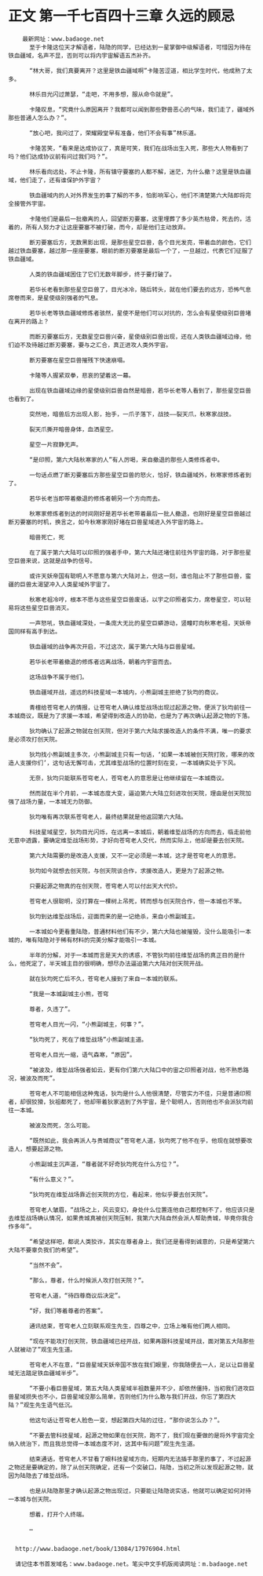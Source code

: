 # 正文 第一千七百四十三章 久远的顾忌
        最新网址：www.badaoge.net
          至于卡隆这位天才解语者，陆隐的同学，已经达到一星掌御中级解语者，可惜因为待在铁血疆域，名声不显，否则可以将内宇宙解语五杰补齐。
      
          “林大哥，我们真要离开？这里是铁血疆域啊”卡隆苦涩道，相比学生时代，他成熟了太多。
      
          林乐目光闪过萧瑟，“走吧，不用多想，服从命令就是”。
      
          卡隆叹息，“究竟什么原因离开？我都可以闻到那些野兽恶心的气味，我们走了，疆域外那些普通人怎么办？”。
      
          “放心吧，我问过了，荣耀殿堂早有准备，他们不会有事”林乐道。
      
          卡隆苦笑，“看来是达成协议了，真是可笑，我们在战场出生入死，那些大人物看到了吗？他们达成协议前有问过我们吗？”。
      
          林乐看向远处，不止卡隆，所有镇守要塞的人都不解，迷茫，为什么撤？这里是铁血疆域，他们走了，还有谁保护外宇宙？
      
          铁血疆域内的人对外界发生的事了解的不多，怕影响军心，他们不清楚第六大陆即将完全接管外宇宙。
      
          卡隆他们是最后一批撤离的人，回望断刃要塞，这里埋葬了多少英杰枯骨，死去的，活着的，所有人努力才让这座要塞不被打破，而今，却是他们主动放弃。
      
          断刃要塞后方，无数黑影出现，是那些星空巨兽，各个目光发亮，带着血的颜色，它们越过铁血要塞，越过那一座座要塞，眼前的断刃要塞是最后一个了，一旦越过，代表它们征服了铁血疆域。
      
          人类的铁血疆域困住了它们无数年脚步，终于要打破了。
      
          若华长老看到那些星空巨兽了，目光冰冷，随后转头，就在他们要去的远方，恐怖气息席卷而来，是星使级别强者的气息。
      
          若华长老等铁血疆域修炼者骇然，星使不是他们可以对抗的，怎么会有星使级别巨兽堵在离开的路上？
      
          而断刃要塞后方，无数星空巨兽兴奋，星使级别巨兽出现，还在人类铁血疆域边缘，他们迫不及待越过断刃要塞，要与之汇合，真正进攻人类外宇宙。
      
          断刃要塞在星空巨兽摧残下快速崩塌。
      
          卡隆等人握紧双拳，悲哀的望着这一幕。
      
          出现在铁血疆域边缘的星使级别巨兽自然是暗兽，若华长老等人看到了，那些星空巨兽也看到了。
      
          突然地，暗兽后方出现人影，抬手，一爪子落下，战技——裂天爪，秋寒家战技。
      
          裂天爪撕开暗兽身体，血洒星空。
      
          星空一片寂静无声。
      
          “是印照，第六大陆秋寒家的人”有人厉喝，来自撤退的那些人类修炼者中。
      
          一句话点燃了断刃要塞后方那些星空巨兽的怒火，恰好，铁血疆域外，秋寒家修炼者到了。
      
          若华长老当即带着撤退的修炼者朝另一个方向而去。
      
          秋寒家修炼者到达的时间刚好是若华长老带着最后一批人撤退，也刚好是星空巨兽越过断刃要塞的时机，换言之，如今秋寒家刚好堵在巨兽星域进入外宇宙的路上。
      
          暗兽死亡，死
      
          在了属于第六大陆可以印照的强者手中，第六大陆还堵住前往外宇宙的路，对于那些星空巨兽来说，这就是战争的信号。
      
          或许天妖帝国有聪明人不愿意与第六大陆对上，但这一刻，谁也阻止不了那些巨兽，蛮疆的巨兽太渴望冲入人类星域外宇宙了。
      
          秋寒老祖冷哼，根本不愿与这些星空巨兽废话，以宇之印照者实力，席卷星空，可以轻易将这些星空巨兽消灭。
      
          一声怒吼，铁血疆域深处，一条庞大无比的星空巨蟒游动，竖瞳盯向秋寒老祖，天妖帝国同样有高手到达。
      
          铁血疆域的战争再次开启，不过这次，属于第六大陆与巨兽星域。
      
          若华长老带着撤退的修炼者远离战场，朝着内宇宙而去。
      
          这场战争不属于他们。
      
          铁血疆域开战，遥远的科技星域一本城内，小熊副城主拒绝了狄均的商议。
      
          青檀给苍穹老人的情报，让苍穹老人确认维埑战场出现过起源之物，便派了狄均前往一本城商议，既是为了求援一本城，希望得到改造人的协助，也是为了再次确认起源之物的下落。
      
          狄均确认了起源之物就在创天院，但对于第六大陆求援改造人的条件不满，唯一的要求是必须攻打创天院。
      
          狄均找小熊副城主多次，小熊副城主只有一句话，‘如果一本城被创天院打败，哪来的改造人支援你们’，这句话无懈可击，尤其维埑战场的位置时刻在变，一本城确实处于下风。
      
          无奈，狄均只能联系苍穹老人，苍穹老人的意思是让他继续留在一本城商议。
      
          然而就在半个月前，一本城态度大变，逼迫第六大陆立刻进攻创天院，理由是创天院加强了战场力量，一本城无力防御。
      
          狄均唯有再次联系苍穹老人，最终结果就是他返回第六大陆。
      
          科技星域星空，狄均目光闪烁，在远离一本城后，朝着维埑战场的方向而去，临走前他无意中透露，要确定维埑战场形势，才好向苍穹老人交代，然而实际上，他却是要去创天院。
      
          第六大陆需要的是改造人支援，又不一定必须是一本城，这才是苍穹老人的意思。
      
          狄均如今就想去创天院，与创天院谈合作，求援改造人，更是为了起源之物。
      
          只要起源之物真的在创天院，苍穹老人可以付出天大代价。
      
          苍穹老人很聪明，没打算在一棵树上吊死，转而想与创天院合作，但一本城也不笨。
      
          狄均到达维埑战场后，迎面而来的是一记绝杀，来自小熊副城主。
      
          一本城如今更看重陆隐，普通材料他们有不少，第六大陆也被摧毁，没什么能吸引一本城的，唯有陆隐对于稀有材料的完美分解才能吸引一本城。
      
          半年的分解，对于一本城而言是天大的诱惑，不管狄均前往维埑战场的真正目的是什么，他死定了，半天城主目的很明确，想尽办法逼迫第六大陆对创天院开战。
      
          就在狄均死亡后不久，苍穹老人接到了来自一本城的联系。
      
          “我是一本城副城主小熊，苍穹
      
          尊者，久违了”。
      
          苍穹老人目光一闪，“小熊副城主，何事？”。
      
          “狄均死了，死在了维埑战场”小熊副城主道。
      
          苍穹老人目光一缩，语气森寒，“原因”。
      
          “被波及，维埑战场强者如云，更有你们第六大陆口中的宙之印照者对战，他不熟悉路况，被波及而死”。
      
          苍穹老人不可能相信这种鬼话，狄均是什么人他很清楚，尽管实力不佳，只是普通印照者，却很狡猾，狄祖都死了，他却带着狄家逃到了外宇宙，是个聪明人，否则他也不会派狄均前往一本城。
      
          被波及而死，怎么可能。
      
          “既然如此，我会再派人与贵城商议”苍穹老人道，狄均死了他不在乎，他现在就想要改造人，想要起源之物。
      
          小熊副城主沉声道，“尊者就不好奇狄均死在什么方位？”。
      
          “有什么意义？”。
      
          “狄均死在维埑战场靠近创天院的方位，看起来，他似乎要去创天院”。
      
          苍穹老人皱眉，“战场之上，风云变幻，身处什么位置连他自己都控制不了，他应该只是去维埑战场确认情况，如果贵城真被创天院压制，我第六大陆自然会派人帮助贵城，毕竟你我合作多年”。
      
          “希望这样吧，都说人类狡诈，其实在尊者身上，我们还是看得到诚意的，只是希望第六大陆不要辜负我们的希望”。
      
          “当然不会”。
      
          “那么，尊者，什么时候派人攻打创天院？”。
      
          苍穹老人道，“待四尊商议后决定”。
      
          “好，我们等着尊者的答案”。
      
          通讯结束，苍穹老人立刻联系观生先生，四尊之中，立场上唯有他们两人相同。
      
          “现在不能攻打创天院，铁血疆域已经开战，如果再跟科技星域开战，面对第五大陆那些人就被动了”观生先生道。
      
          苍穹老人不在意，“巨兽星域天妖帝国不放在我们眼里，你我随便去一人，足以让巨兽星域无法踏足铁血疆域半步”。
      
          “不要小看巨兽星域，第五大陆人类星域半祖数量并不少，却依然僵持，当初我们进攻巨兽星域损失也不小，巨兽星域没那么简单，否则他们为什么敢与我们开战，你忘了第四大陆？”观生先生语气低沉。
      
          他这句话让苍穹老人脸色一变，想起第四大陆的过往，“那你说怎么办？”。
      
          “不要去管科技星域，起源之物如果在创天院，跑不了，我们现在要做的是将外宇宙完全纳入统治下，而且我总觉得一本城态度不对，这其中有问题”观生先生道。
      
          结束通话，苍穹老人不甘看了眼科技星域方向，短期内无法插手那里的事了，不过起源之物还是要确定的，除了从创天院确定，还有一个突破口，陆隐，当初之所以发现起源之物，就因为陆隐去了维埑战场。
      
          也是从陆隐那里才确认起源之物出现过，只要能让陆隐说实话，他就可以确定如何对待一本城与创天院。
      
          想着，打开个人终端。
      
          …
      
      
      http://www.badaoge.net/book/13084/17976904.html
      
      请记住本书首发域名：www.badaoge.net。笔尖中文手机版阅读网址：m.badaoge.net